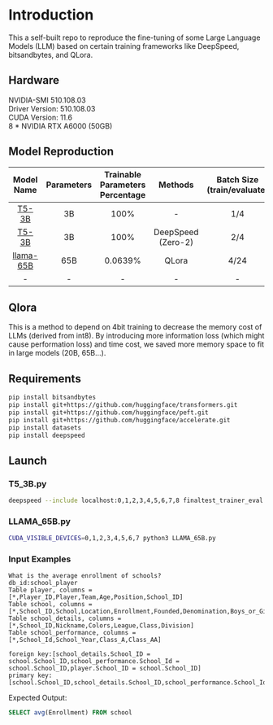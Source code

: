 # Introduction
This a self-built repo to reproduce the fine-tuning of some Large Language Models (LLM) based on certain training frameworks like DeepSpeed, bitsandbytes, and QLora.

## Hardware
NVIDIA-SMI 510.108.03   
Driver Version: 510.108.03   
CUDA Version: 11.6  
8 * NVIDIA RTX A6000 (50GB)

## Model Reproduction
|                        Model Name                        | Parameters | Trainable Parameters Percentage |      Methods       | Batch Size (train/evaluate) | Training Time | Inference Time |
|:--------------------------------------------------------:|:----------:|:-------------------------------:|:------------------:|:---------------------------:|:-------------:|:--------------:|
|          [T5-3B](https://huggingface.co/t5-3b)           |     3B     |              100%               |         -          |             1/4             |   1 (base)    |    1 (base)    |
|          [T5-3B](https://huggingface.co/t5-3b)           |     3B     |              100%               | DeepSpeed (Zero-2) |             2/4             |      0.8      |       1        |
| [llama-65B](https://huggingface.co/huggyllama/llama-65b) |    65B     |             0.0639%             |       QLora        |            4/24             |       4       |      6.1       |
|                            -                             |     -      |                -                |         -          |              -              |       -       |       -        |

## Qlora
This is a method to depend on 4bit training to decrease the memory cost of LLMs (derived from int8). By introducing more information loss (which might cause performation loss) and time cost, we saved more memory
space to fit in large models (20B, 65B...).
## Requirements
```bash
pip install bitsandbytes
pip install git+https://github.com/huggingface/transformers.git 
pip install git+https://github.com/huggingface/peft.git
pip install git+https://github.com/huggingface/accelerate.git
pip install datasets
pip install deepspeed
```
## Launch
### T5_3B.py
```bash
deepspeed --include localhost:0,1,2,3,4,5,6,7,8 finaltest_trainer_eval.py
```

### LLAMA_65B.py
```bash
CUDA_VISIBLE_DEVICES=0,1,2,3,4,5,6,7 python3 LLAMA_65B.py
```
### Input Examples
```text
What is the average enrollment of schools?
db_id:school_player
Table player, columns = [*,Player_ID,Player,Team,Age,Position,School_ID]
Table school, columns = [*,School_ID,School,Location,Enrollment,Founded,Denomination,Boys_or_Girls,Day_or_Boarding,Year_Entered_Competition,School_Colors]
Table school_details, columns = [*,School_ID,Nickname,Colors,League,Class,Division]
Table school_performance, columns = [*,School_Id,School_Year,Class_A,Class_AA]

foreign key:[school_details.School_ID = school.School_ID,school_performance.School_Id = school.School_ID,player.School_ID = school.School_ID]
primary key:[school.School_ID,school_details.School_ID,school_performance.School_Id,player.Player_ID]
```
Expected Output:
```sql
SELECT avg(Enrollment) FROM school
```
